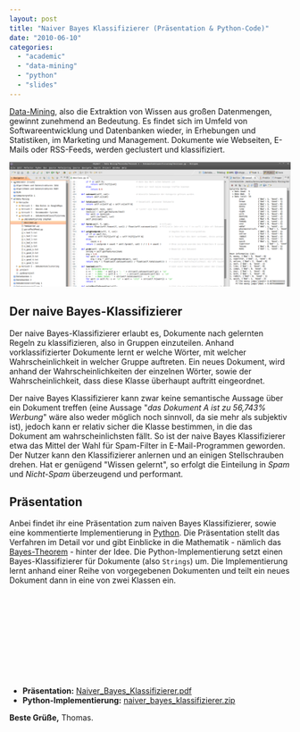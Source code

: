 ```yaml
---
layout: post
title: "Naiver Bayes Klassifizierer (Präsentation & Python-Code)"
date: "2010-06-10"
categories: 
  - "academic"
  - "data-mining"
  - "python"
  - "slides"
---
```


[Data-Mining](https://en.wikipedia.org/wiki/Data_mining), also die Extraktion von Wissen aus großen Datenmengen, gewinnt zunehmend an Bedeutung. 
Es findet sich im Umfeld von Softwareentwicklung und Datenbanken wieder, in Erhebungen und Statistiken, im Marketing und Management. 
Dokumente wie Webseiten, E-Mails oder RSS-Feeds, werden geclustert und klassifiziert.

![](/images/2010/06/bayes_klassifizierer.png)

## Der naive Bayes-Klassifizierer

Der naive Bayes-Klassifizierer erlaubt es, Dokumente nach gelernten Regeln zu klassifizieren, also in Gruppen einzuteilen. 
Anhand vorklassifizierter Dokumente lernt er welche Wörter, mit welcher Wahrscheinlichkeit in welcher Gruppe auftreten. 
Ein neues Dokument, wird anhand der Wahrscheinlichkeiten der einzelnen Wörter, sowie der Wahrscheinlichkeit, dass diese Klasse überhaupt auftritt eingeordnet.

Der naive Bayes Klassifizierer kann zwar keine semantische Aussage über ein Dokument treffen 
(eine Aussage "_das Dokument A ist zu 56,743% Werbung_" wäre also weder möglich noch sinnvoll, da sie mehr als subjektiv ist), 
jedoch kann er relativ sicher die Klasse bestimmen, in die das Dokument am wahrscheinlichsten fällt. 
So ist der naive Bayes Klassifizierer etwa das Mittel der Wahl für Spam-Filter in E-Mail-Programmen geworden. 
Der Nutzer kann den Klassifizierer anlernen und an einigen Stellschrauben drehen. 
Hat er genügend "Wissen gelernt", so erfolgt die Einteilung in _Spam_ und _Nicht-Spam_ überzeugend und performant.

## Präsentation

Anbei findet ihr eine Präsentation zum naiven Bayes Klassifizierer, sowie eine kommentierte Implementierung in [Python](https://www.python.org/). 
Die Präsentation stellt das Verfahren im Detail vor und gibt Einblicke in die Mathematik - nämlich das [Bayes-Theorem](https://en.wikipedia.org/wiki/Bayes%27_theorem) - hinter der Idee. 
Die Python-Implementierung setzt einen Bayes-Klassifizierer für Dokumente (also `Strings`) um. 
Die Implementierung lernt anhand einer Reihe von vorgegebenen Dokumenten und teilt ein neues Dokument dann in eine von zwei Klassen ein.

<iframe
name="thirdPartyContent"
class="speakerdeck-iframe"
frameborder="0"
allowfullscreen="true"
mozallowfullscreen="true"
webkitallowfullscreen="true"
data-ratio="1.3333333333333333">
</iframe>

<script>
if(consentGiven()) {
    const site = "https://speakerdeck.com/player/4fe497da4252c8001f0075e4";
    document.getElementsByName('thirdPartyContent')[0].src = site;
}
</script>

- **Präsentation:** [Naiver_Bayes_Klassifizierer.pdf](/assets/pdf/Naiver_Bayes_Klassifizierer.pdf)
- **Python-Implementierung:** [naiver_bayes_klassifizierer.zip](/assets/zip/naiver_bayes_klassifizierer.zip)

**Beste Grüße,** Thomas.

